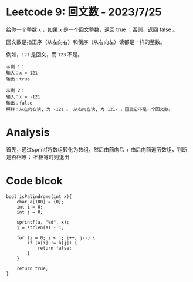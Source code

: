 # Leetcode 9: 回文数 - 2023/7/25
给你一个整数 `x` ，如果 `x` 是一个回文整数，返回 true ；否则，返回 false 。

回文数是指正序（从左向右）和倒序（从右向左）读都是一样的整数。

例如，`121` 是回文，而 `123` 不是。

```
示例 1：
输入：x = 121
输出：true
```
```
示例 2：
输入：x = -121
输出：false
解释：从左向右读, 为 -121 。 从右向左读, 为 121- 。因此它不是一个回文数。
```

# Analysis
首先，通过sprintf将数组转化为数组，然后由前向后 + 由后向前遍历数组，判断是否相等；
不相等时则退出

# Code blcok
```
bool isPalindrome(int x){
    char a[100] = {0};
    int i = 0;
    int j = 0;

    sprintf(a, "%d", x);
    j = strlen(a) - 1;

    for (i = 0; i < j; i++, j--) {
        if (a[i] != a[j]) {
            return false;
        }
    }

    return true;    
}
```